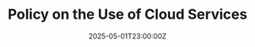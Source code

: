 ---
title: Policy on the Use of Cloud Services
linkTitle: Policy on the Use of Cloud Services
date: '2025-05-01T23:00:00Z'
weight: 1
description: Policy outlines guidelines for secure and compliant use of cloud services,
  including approval processes, data protection, access control, compliance with ISO/IEC
  27001, and incident management responsibilities. Non-compliance may lead to disciplinary
  actions.
draft: false
ref: policy-on-the-use-of-cloud-services
---